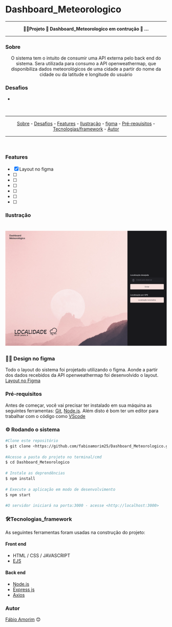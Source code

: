 # Dashboard_Meteorologico

<h4 align = "center">
<hr>
 👷‍♂️Projeto 🚧 Dashboard_Meteorologico em contrução 🚧 ...
<hr>
</h4>

### Sobre

<p align="center"> O sistema tem o intuito de consumir uma API externa pelo back end do sistema. Sera utilizada para consumo a API openweathermap, que disponibiliza dados meteorológicos de uma cidade a partir do nome da cidade ou da latitude e longitude do usuário</p>

### Desafios

<div>

- 
</div>

<br>

<hr>
  <p align="center">
    <a href ="#sobre">Sobre</a> -
    <a href ="#desafios">Desafios</a> -
    <a href ="#features">Features</a> -
    <a href ="#ilustração">Ilustração</a> - 
    <a href ="#design_figma">figma</a> - 
    <a href ="#pré-requisitos">Pré-requisitos</a> -
    <a href ="#tecnologias_framework">Tecnologias/framework</a> -
    <a href ="#autor">Autor</a>
  </p>
<hr>

<br>

### Features 

- [x] Layout no figma 
- [ ] 
- [ ] 
- [ ] 
- [ ] 
- [ ] 
- [ ] 

### Ilustração

<h1 align= "center">
  <img title="tela inicial do sistema" src ="./github/TELAHOME.png"/>
  
</h1>

### 🧑‍💻 Design no figma
Todo o layout do sistema foi projetado utilizando o figma. Aonde a partir dos dados recebidos da API openweathermap foi desenvolvido o layout.
[Layout no Figma](https://www.figma.com/file/FGi7M9HFqEe3itzQ0qcv9L/Dashboard-Meteorologico?t=wfk1IGl0Z2rWPEWp-6)


### Pré-requisitos

Antes de começar, você vai precisar ter instalado em sua máquina as seguintes ferramentas:
[Git](https://git-scm.com), [Node.js](https://nodejs.org/en/).
Além disto é bom ter um editor para trabalhar com o código como [VScode](https://code.visualstudio.com/)

### ⚙️ Rodando o sistema

```bash
#Clone este repositório
$ git clone <https://github.com/fabioamorim25/Dashboard_Meteorologico.git>

#Acesse a pasta do projeto no terminal/cmd
$ cd Dashboard_Meteorologico

# Instale as deprendências
$ npm install

# Execute a aplicação em modo de desenvolvimento
$ npm start

#O servidor iniciará na porta:3000 - acesse <http://localhost:3000>
```

### 🛠️Tecnologias_framework

As seguintes ferramentas foram usadas na construção do projeto:

#### Front end
- HTML / CSS / JAVASCRIPT
- [EJS](https://ejs.co/#install)

#### Back end
- [Node.js](https://nodejs.org/en/)
- [Express js](https://expressjs.com/pt-br/)
- [Axios](https://axios-http.com/ptbr/docs/intro)


### Autor

[Fábio Amorim](https://linkedin.com/in/fabio-amorim-4545011a1) 😊
